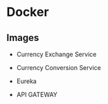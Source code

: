 # Docker

## Images

- Currency Exchange Service 

- Currency Conversion Service

- Eureka

- API GATEWAY

